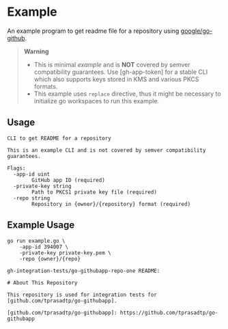 # Example

An example program to get readme file for a repository using [google/go-github].

> **Warning**
>
> - This is minimal _example_ and is **NOT** covered by semver compatibility guarantees.
>   Use [gh-app-token] for a stable CLI which also supports keys stored in KMS and various
>   PKCS formats.
> - This example uses `replace` directive, thus it might be necessary to initialize
>   go workspaces to run this example.


## Usage

```
CLI to get README for a repository

This is an example CLI and is not covered by semver compatibility guarantees.

Flags:
  -app-id uint
        GitHub app ID (required)
  -private-key string
        Path to PKCS1 private key file (required)
  -repo string
        Repository in {owner}/{repository} format (required)
```

## Example Usage

```
go run example.go \
    -app-id 394007 \
    -private-key private-key.pem \
    -repo {owner}/{repo}

gh-integration-tests/go-githubapp-repo-one README:

# About This Repository

This repository is used for integration tests for [github.com/tprasadtp/go-githubapp].

[github.com/tprasadtp/go-githubapp]: https://github.com/tprasadtp/go-githubapp
```

[google/go-github]: github.com/google/go-github
